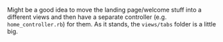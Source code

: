 Might be a good idea to move the landing page/welcome stuff into a different views 
and then have a separate controller (e.g. `home_controller.rb`) for them. 
As it stands, the `views/tabs` folder is a little big.
